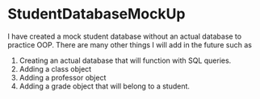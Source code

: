 # StudentDatabaseMockUp

I have created a mock student database without an actual database to practice OOP.
There are many other things I will add in the future such as 
 1. Creating an actual database that will function with SQL queries.
 2. Adding a class object
 3. Adding a professor object
 4. Adding a grade object that will belong to a student.
